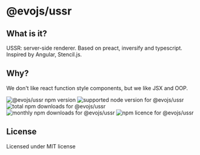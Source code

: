 # @evojs/ussr

## What is it?

USSR: server-side renderer.
Based on preact, inversify and typescript. Inspired by Angular, Stencil.js.

## Why?

We don't like react function style components, but we like JSX and OOP.

![@evojs/ussr npm version](https://img.shields.io/npm/v/@evojs/ussr.svg) ![supported node version for @evojs/ussr](https://img.shields.io/node/v/@evojs/ussr.svg) ![total npm downloads for @evojs/ussr](https://img.shields.io/npm/dt/@evojs/ussr.svg) ![monthly npm downloads for @evojs/ussr](https://img.shields.io/npm/dm/@evojs/ussr.svg) ![npm licence for @evojs/ussr](https://img.shields.io/npm/l/@evojs/ussr.svg)

## License

Licensed under MIT license
